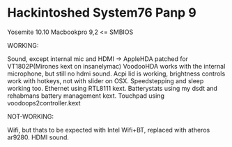 Hackintoshed System76 Panp 9
=============================
Yosemite 10.10
Macbookpro 9,2 <= SMBIOS


WORKING:

Sound, except internal mic and HDMI -> AppleHDA patched for VT1802P(Mirones kext on insanelymac)
VoodooHDA works with the internal microphone, but still no hdmi sound. 
Acpi lid is working, brightness controls work with hotkeys, not with slider on OSX.
Speedstepping and sleep working too.
Ethernet using RTL8111 kext. Batterystats using my dsdt and rehabmans battery management kext.
Touchpad using voodoops2controller.kext


NOT-WORKING:

Wifi, but thats to be expected with Intel Wifi+BT, replaced with atheros ar9280.
HDMI sound.
